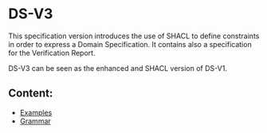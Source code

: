 # DS-V3

This specification version introduces the use of SHACL to define constraints in order to express a Domain Specification. It contains also a specification for the Verification Report.

DS-V3 can be seen as the enhanced and SHACL version of DS-V1.

## Content:

* [Examples](./Examples/Examples.md)
* [Grammar](./Grammar/Grammar.md)